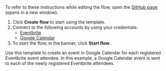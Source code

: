 To refer to these instructions while editing the flow, open the [GitHub page](https://github.com/ot4i/app-connect-templates/tree/master/resources/markdown/Create%20an%20event%20in%20Google%20Calendar%20for%20each%20registered%20Eventbrite%20event%20attendee_instructions.md) (opens in a new window).

1. Click **Create flow** to start using the template.
2. Connect to the following accounts by using your credentials:
   - [Eventbrite](https://www.ibm.com/docs/en/app-connect/containers_cd?topic=apps-eventbrite)
   - [Google Calendar](https://www.ibm.com/docs/en/app-connect/containers_cd?topic=apps-google-calendar)
3. To start the flow, in the banner, click **Start flow**.


Use this template to create an event in Google Calendar for each registered Eventbrite event attendee. In this example, a Google Calendar event is sent to each of the newly registered Eventbrite attendees.





